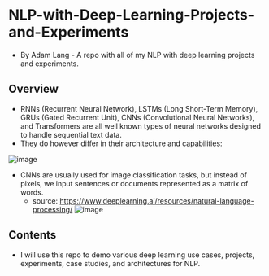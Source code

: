 # NLP-with-Deep-Learning-Projects-and-Experiments
* By Adam Lang - A repo with all of my NLP with deep learning projects and experiments.

## Overview
* RNNs (Recurrent Neural Network), LSTMs (Long Short-Term Memory), GRUs (Gated Recurrent Unit), CNNs (Convolutional Neural Networks), and Transformers are all well known types of neural networks designed to handle sequential text data.
* They do however differ in their architecture and capabilities:

![image](https://github.com/bostonadam525/NLP-with-Deep-Learning-Projects-and-Experiments/assets/45008475/cbf9c312-dbeb-4bc9-ac08-17d8b1bf52db)


* CNNs are usually used for image classification tasks, but instead of pixels, we input sentences or documents represented as a matrix of words.
  * source: https://www.deeplearning.ai/resources/natural-language-processing/
![image](https://github.com/bostonadam525/NLP-with-Deep-Learning-Projects-and-Experiments/assets/45008475/295eaebb-bd66-466c-ae61-40c76faf67b7)


## Contents
* I will use this repo to demo various deep learning use cases, projects, experiments, case studies, and architectures for NLP. 
